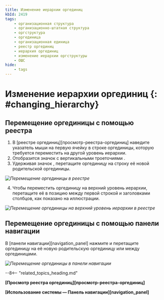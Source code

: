 ```yaml
---
title: Изменение иерархии оргединиц
kbId: 2419
tags:
    - организационная структура
    - организационно-штатная структура
    - оргструктура
    - оргединица
    - организационная единица
    - реестр оргединиц
    - иерархия оргединиц
    - изменение иерархии оргструктуры
    - ОШС
hide:
    - tags
---
```


# Изменение иерархии оргединиц {: #changing_hierarchy}

## Перемещение оргединицы с помощью реестра

1. В [реестре оргединиц][просмотр-реестра-оргединиц] наведите указатель мыши на первую ячейку в строке оргединицы, которую требуется переместить на другой уровень иерархии.
2. Отобразится значок с вертикальными троеточиями <i class="fa-light fa-grip-dots-vertical"></i>.
3. Удерживая значок <i class="fa-light fa-grip-dots-vertical"></i>, перетащите оргединицу на строку её новой родительской оргединицы.

*![Перемещение оргединицы в реестре](organizational_structure_modeling_moving_unit_in_registry.png)*

4. Чтобы переместить оргединицу на верхний уровень иерархии, перетащите её в позицию между первой строкой и заголовками столбцов, как показано на иллюстрации.

*![Перемещение оргединицы на верхний уровень иерархии в реестре](organizational_structure_modeling_moving_unit_in_registry_top_level.png)*

## Перемещение оргединицы с помощью панели навигации

В [панели навигации][navigation_panel] нажмите и перетащите оргединицу на её новую родительскую оргединицу или между оргединицами.

*![Перемещение оргединицы в панели навигации](organizational_structure_modeling_moving_unit_in_navigation.png)*

--8<-- "related_topics_heading.md"

**[Просмотр реестра оргединиц][просмотр-реестра-оргединиц]**

**[Использование системы — Панель навигации][navigation_panel]**
